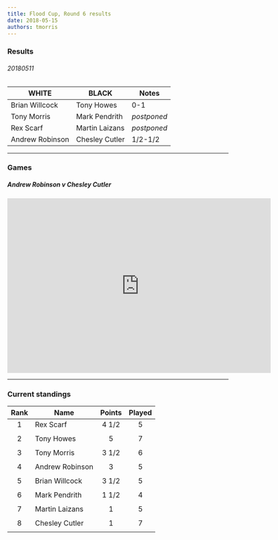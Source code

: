 ```yaml
---
title: Flood Cup, Round 6 results
date: 2018-05-15
authors: tmorris
---
```


### Results

###### 20180511

| WHITE           | BLACK           | Notes       |
| --------------- | --------------- | ----------- |
| Brian Willcock  | Tony Howes      | 0-1         |
| Tony Morris     | Mark Pendrith   | *postponed* |
| Rex Scarf       | Martin Laizans  | *postponed* |
| Andrew Robinson | Chesley Cutler  | 1/2-1/2     |

----

### Games

##### Andrew Robinson v Chesley Cutler

<iframe src="https://lichess.org/embed/FU4nhGsD?theme=auto&amp;bg=auto" width=600 height=397 frameborder=0></iframe>

----

### Current standings

| Rank | Name            | Points | Played |
| :--: | --------------- | :----: | :----: |
| 1    | Rex Scarf       | 4 1/2  | 5      |
|      |                 |        |        |
| 2    | Tony Howes      | 5      | 7      |
|      |                 |        |        |
| 3    | Tony Morris     | 3 1/2  | 6      |
|      |                 |        |        |
| 4    | Andrew Robinson | 3      | 5      |
|      |                 |        |        |
| 5    | Brian Willcock  | 3 1/2  | 5      |
|      |                 |        |        |
| 6    | Mark Pendrith   | 1 1/2  | 4      |
|      |                 |        |        |
| 7    | Martin Laizans  | 1      | 5      |
|      |                 |        |        |
| 8    | Chesley Cutler  | 1      | 7      |
|      |                 |        |        |
